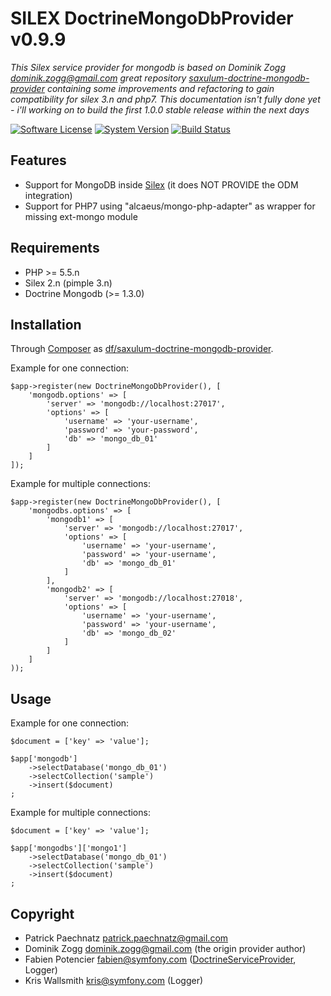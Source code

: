 # SILEX DoctrineMongoDbProvider v0.9.9

*This Silex service provider for mongodb is based on Dominik Zogg <dominik.zogg@gmail.com> great repository [saxulum-doctrine-mongodb-provider](https://github.com/saxulum/saxulum-doctrine-mongodb-provider) containing some improvements and refactoring to gain compatibility for silex 3.n and php7. This documentation isn't fully done yet - i'll working on to build the first 1.0.0 stable release within the next days*

[![Software License](https://img.shields.io/badge/license-MIT-brightgreen.svg)](LICENSE)
[![System Version](https://img.shields.io/badge/version-1.0.0-blue.svg)](VERSION)
[![Build Status](https://travis-ci.org/dunkelfrosch/silex-mongodb-provider.svg?branch=master)](https://travis-ci.org/dunkelfrosch/silex-mongodb-provider)


## Features
 - Support for MongoDB inside [Silex][1] (it does NOT PROVIDE the ODM integration)
 - Support for PHP7 using "alcaeus/mongo-php-adapter" as wrapper for missing ext-mongo module


## Requirements
 - PHP >= 5.5.n
 - Silex 2.n (pimple 3.n)
 - Doctrine Mongodb (>= 1.3.0)


## Installation

Through [Composer](http://getcomposer.org) as [df/saxulum-doctrine-mongodb-provider][3].

Example for one connection:

``` {.php}
$app->register(new DoctrineMongoDbProvider(), [
    'mongodb.options' => [
        'server' => 'mongodb://localhost:27017',
        'options' => [
            'username' => 'your-username',
            'password' => 'your-password',
            'db' => 'mongo_db_01'
        ]
    ]
]);
```

Example for multiple connections:

``` {.php}
$app->register(new DoctrineMongoDbProvider(), [
    'mongodbs.options' => [
        'mongodb1' => [
            'server' => 'mongodb://localhost:27017',
            'options' => [
                'username' => 'your-username',
                'password' => 'your-username',
                'db' => 'mongo_db_01'
            ]
        ],
        'mongodb2' => [
            'server' => 'mongodb://localhost:27018',
            'options' => [
                'username' => 'your-username',
                'password' => 'your-username',
                'db' => 'mongo_db_02'
            ]
        ]
    ]
));
```


## Usage

Example for one connection:

``` {.php}
$document = ['key' => 'value'];

$app['mongodb']
    ->selectDatabase('mongo_db_01')
    ->selectCollection('sample')
    ->insert($document)
;
```

Example for multiple connections:

``` {.php}
$document = ['key' => 'value'];

$app['mongodbs']['mongo1']
    ->selectDatabase('mongo_db_01')
    ->selectCollection('sample')
    ->insert($document)
;
```


## Copyright
- Patrick Paechnatz <patrick.paechnatz@gmail.com>
- Dominik Zogg <dominik.zogg@gmail.com> (the origin provider author)
- Fabien Potencier <fabien@symfony.com> ([DoctrineServiceProvider][4], Logger)
- Kris Wallsmith <kris@symfony.com> (Logger)

[1]: http://silex.sensiolabs.org/
[2]: http://docs.doctrine-project.org/projects/doctrine-mongodb-odm/en/latest/
[3]: https://packagist.org/packages/df/doctrine-mongodb-odm-provider
[4]: http://silex.sensiolabs.org/doc/providers/doctrine.html
